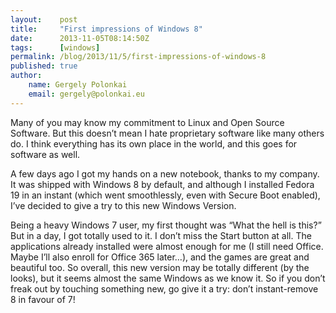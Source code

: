 ```yaml
---
layout:    post
title:     "First impressions of Windows 8"
date:      2013-11-05T08:14:50Z
tags:      [windows]
permalink: /blog/2013/11/5/first-impressions-of-windows-8
published: true
author:
    name: Gergely Polonkai
    email: gergely@polonkai.eu
---
```


Many of you may know my commitment to Linux and Open Source Software. But this
doesn’t mean I hate proprietary software like many others do. I think
everything has its own place in the world, and this goes for software as well.

A few days ago I got my hands on a new notebook, thanks to my company. It was
shipped with Windows 8 by default, and although I installed Fedora 19 in an
instant (which went smoothlessly, even with Secure Boot enabled), I’ve decided
to give a try to this new Windows Version.

Being a heavy Windows 7 user, my first thought was “What the hell is this?”
But in a day, I got totally used to it. I don’t miss the Start button at all.
The applications already installed were almost enough for me (I still need
Office. Maybe I’ll also enroll for Office 365 later…), and the games are great
and beautiful too. So overall, this new version may be totally different (by
the looks), but it seems almost the same Windows as we know it. So if you
don’t freak out by touching something new, go give it a try: don’t
instant-remove 8 in favour of 7!
